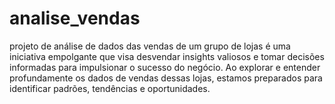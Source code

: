 # analise_vendas
projeto de análise de dados das vendas de um grupo de lojas é uma iniciativa empolgante que visa desvendar insights valiosos e tomar decisões informadas para impulsionar o sucesso do negócio. Ao explorar e entender profundamente os dados de vendas dessas lojas, estamos preparados para identificar padrões, tendências e oportunidades.
